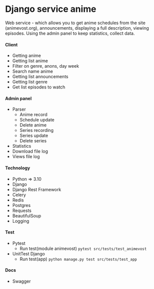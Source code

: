 # Django service anime
Web service - which allows you to get anime schedules from the site (animevost.org),
announcements, displaying a full description, viewing episodes. Using the admin panel to keep statistics, collect data.

#### Сlient
* Getting anime
* Getting list anime
* Filter on genre, anons, day week
* Search name anime
* Getting list announcements
* Getting list genre
* Get list episodes to watch
#### Admin panel 
* Parser
    * Anime record
    * Schedule update
    * Delete anime
    * Series recording
    * Series update
    * Delete series
* Statistics
* Download file log 
* Views file log

#### Technology
* Python => 3.10 
* Django
* Django Rest Framework
* Celery
* Redis
* Postgres 
* Requests
* BeautifulSoup
* Logging

#### Test
* Pytest
    * Run test(module animevost) `pytest src/tests/test_animevost`
* UnitTest Django
    * Run test(app) `python manage.py test src/tests/test_app`

#### Docs
* Swagger

